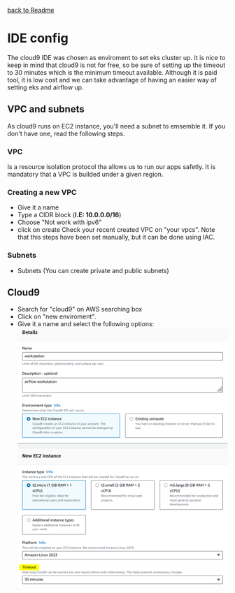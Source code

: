 [back to Readme](https://github.com/JC3008/DataEngineering_Kubernetes/blob/dev/Readme.md)
# IDE config
The cloud9 IDE was chosen as enviroment to set eks cluster up. It is nice to keep in mind that cloud9 is not for free, so be sure of setting up the timeout to 30 minutes which is the minimum timeout available. Although it is paid tool, it is low cost and we can take advantage of having an easier way of setting eks and airflow up.

## VPC and subnets
As cloud9 runs on EC2 instance, you'll need a subnet to emsemble it. If you don't have one, read the following steps.
### VPC
Is a resource isolation protocol tha allows us to run our apps safetly. It is mandatory that a VPC is builded under a given region.

### Creating a new VPC
* Give it a name
* Type a CIDR block (**I.E: 10.0.0.0/16**)
* Choose "Not work with ipv6"
* click on create
Check your recent created VPC on "your vpcs". Note that this steps have been set manually, but it can be done using IAC.
### Subnets
* Subnets (You can create private and public subnets)

## Cloud9
* Search for "cloud9" on AWS searching box
* Click on "new enviroment".
* Give it a name and select the following options:
![Alt text](https://github.com/JC3008/DataEngineering_Kubernetes/blob/dev/eks_airflow/images/cloud9.png)


